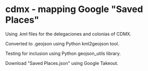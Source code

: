 # cdmx - mapping Google "Saved Places"

Using .kml files for the delegaciones and colonias of CDMX.

Converted to .geojson using Python kml2geojson tool.

Testing for inclusion using Python geojson_utils library.

Download "Saved Places.json" using Google Takeout.
